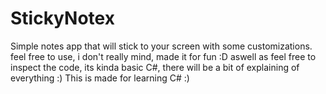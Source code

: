 # StickyNotex
Simple notes app that will stick to your screen with some customizations.
feel free to use, i don't really mind, made it for fun :D
aswell as feel free to inspect the code, its kinda basic C#, there will be a bit of explaining of everything :)
This is made for learning C# :)
